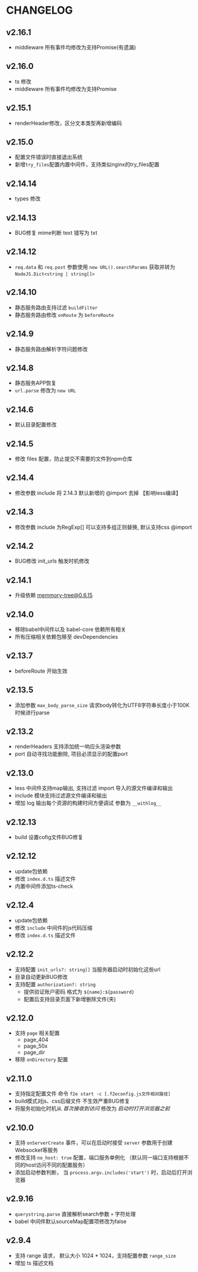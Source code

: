 # CHANGELOG
## v2.16.1
- middleware 所有事件均修改为支持Promise(有遗漏)
## v2.16.0
- ts 修改
- middleware 所有事件均修改为支持Promise

## v2.15.1
- renderHeader修改，区分文本类型再新增编码

## v2.15.0
- 配置文件错误时直接退出系统
- 新增`try_files`配置内置中间件，支持类似nginx的try_files配置

## v2.14.14
- types 修改
## v2.14.13
- BUG修复 mime判断 text 错写为 txt
## v2.14.12
- `req.data` 和 `req.post` 参数使用 `new URL().searchParams` 获取并转为 `NodeJS.Dict<string | string[]>`

## v2.14.10
- 静态服务路由支持过滤 `buildFilter`
- 静态服务路由修改 `onRoute` 为 `beforeRoute`

## v2.14.9
- 静态服务路由解析字符问题修改

## v2.14.8
- 静态服务APP恢复
- `url.parse` 修改为 `new URL`

## v2.14.6
- 默认目录配置修改

## v2.14.5
- 修改 files 配置，防止提交不需要的文件到npm仓库

## v2.14.4
- 修改参数 include 将 2.14.3 默认新增的 @import 去掉 【影响less编译】

## v2.14.3
- 修改参数 include 为RegExp[] 可以支持多组正则替换, 默认支持css @import

## v2.14.2
- BUG修改 init_urls 触发时机修改

## v2.14.1
- 升级依赖 memmory-tree@0.6.15

## v2.14.0
- 移除babel中间件以及 babel-core 依赖所有相关
- 所有压缩相关依赖包移至 devDependencies

## v2.13.7
- beforeRoute 开始生效

## v2.13.5
- 添加参数 `max_body_parse_size` 请求body转化为UTF8字符串长度小于100K时候进行parse

## v2.13.2
- renderHeaders 支持添加统一响应头渲染参数
- port 自动寻找功能删除, 项目必须显示的配置port
## v2.13.0
- less 中间件支持map输出, 支持过滤 import 导入的源文件编译和输出
- include 模块支持过滤源文件编译和输出
- 增加 log 输出每个资源的构建时间方便调试 参数为 `__withlog__`
## v2.12.13
- build 设置cofig文件BUG修复

## v2.12.12
- update包依赖
- 修改 `index.d.ts` 描述文件
- 内置中间件添加ts-check

## v2.12.4
- update包依赖
- 修改 `include` 中间件的js代码压缩
- 修改 `index.d.ts` 描述文件

## v2.12.2
- 支持配置 `init_urls?: string[]` 当服务器启动时初始化这些url
- 目录自动更新BUG修改
- 支持配置 `authorization?: string` 
  - 提供验证账户密码 格式为 `${name}:${password}`
  - 配置后支持目录页面下新增删除文件(夹)

## v2.12.0
- 支持 `page` 相关配置
  - page_404
  - page_50x
  - page_dir
- 移除 `onDirectory` 配置

## v2.11.0
- 支持指定配置文件 命令 `f2e start -c [.f2econfig.js文件相对路径]`
- build模式对js、css后缀文件 不生效严重BUG修复
- 将服务初始化时机从 *首次接收到访问* 修改为 *启动时打开浏览器之前*

## v2.10.0
- 支持 `onServerCreate` 事件，可以在启动时接受 `server` 参数用于创建 Websocket等服务
- 修改支持 `no_host: true` 配置，端口服务单例化 （默认同一端口支持根据不同的host访问不同的配置服务）
- 添加启动参数判断， 当 `process.argv.includes('start')` 时，启动后打开浏览器

## v2.9.16
- `querystring.parse` 直接解析search参数 `+` 字符处理
- babel 中间件默认sourceMap配置项修改为false

## v2.9.4
- 支持 range 请求， 默认大小 1024 * 1024，支持配置参数 `range_size`
- 增加 ts 描述文档
